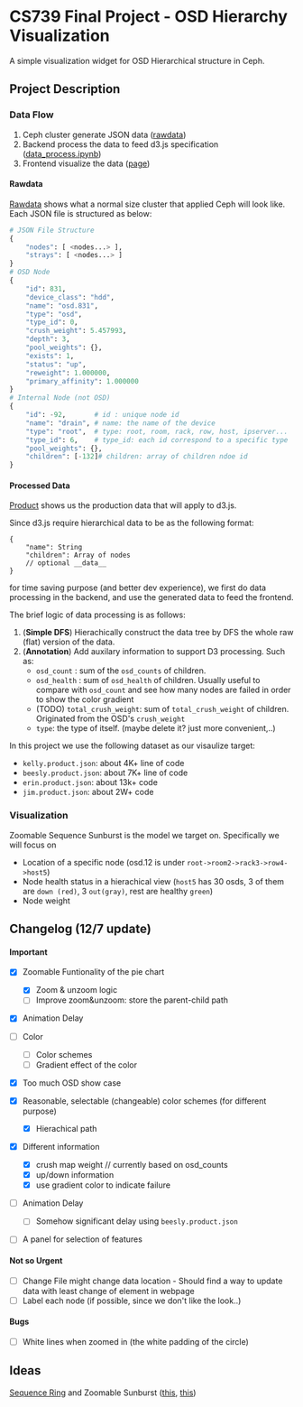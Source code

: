 # CS739 Final Project - OSD Hierarchy Visualization

A simple visualization widget for OSD Hierarchical structure in Ceph.



## Project Description

### Data Flow

1. Ceph cluster generate JSON data ([rawdata](./data/rawdata))
2. Backend process the data to feed d3.js specification ([data_process.ipynb](./data/data_process.ipynb))
3. Frontend visualize the data ([page](./index.html))

#### Rawdata

[Rawdata](./data/rawdata) shows what a normal size cluster that applied Ceph will look like. Each JSON file is structured as below:

```python
# JSON File Structure
{
    "nodes": [ <nodes...> ],
    "strays": [ <nodes...> ]
}
# OSD Node
{
    "id": 831,
    "device_class": "hdd",
    "name": "osd.831",
    "type": "osd",
    "type_id": 0,
    "crush_weight": 5.457993,
    "depth": 3,
    "pool_weights": {},
    "exists": 1,
    "status": "up",
    "reweight": 1.000000,
    "primary_affinity": 1.000000
}
# Internal Node (not OSD)
{
    "id": -92,		 # id : unique node id
    "name": "drain", # name: the name of the device
    "type": "root",  # type: root, room, rack, row, host, ipserver...
    "type_id": 6,    # type_id: each id correspond to a specific type
    "pool_weights": {},
    "children": [-132]# children: array of children ndoe id
}
```



#### Processed Data

[Product](./data/product) shows us the production data that will apply to d3.js.

Since d3.js require hierarchical data to be as the following format:

```
{
    "name": String
    "children": Array of nodes
    // optional __data__
}
```

for time saving purpose (and better dev experience), we first do data processing in the backend, and use the generated data to feed the frontend.

The brief logic of data processing is as follows:

1. (**Simple DFS**) Hierachically construct the data tree by DFS the whole raw (flat) version of the data.
2. (**Annotation**) Add auxilary information to support D3 processing. Such as:
   - `osd_count` : sum of the `osd_counts` of children.
   - `osd_health` : sum of `osd_health` of children. Usually useful to compare with `osd_count` and see how many nodes are failed in order to show the color gradient
   - (TODO) `total_crush_weight`: sum of `total_crush_weight` of children. Originated from the OSD's `crush_weight`
   - `type`: the type of itself. (maybe delete it? just more convenient,..)

In this project we use the following dataset as our visaulize target:

- `kelly.product.json`: about 4K+ line of code
- `beesly.product.json`: about 7K+ line of code
- `erin.product.json`: about 13k+ code
- `jim.product.json`: about 2W+ code



### Visualization

Zoomable Sequence Sunburst is the model we target on. Specifically we will focus on

- Location of a specific node (osd.12 is under `root->room2->rack3->row4->host5`)
- Node health status in a hierachical view (`host5` has 30 osds, 3 of them are `down (red)`, 3 `out(gray)`, rest are healthy `green`)
- Node weight



## Changelog (12/7 update)

#### Important

- [x] Zoomable Funtionality of the pie chart
  - [x] Zoom & unzoom logic
  - [ ] Improve zoom&unzoom: store the parent-child path

- [x] Animation Delay

- [ ] Color

  - [ ] Color schemes
  - [ ] Gradient effect of the color

- [x] Too much OSD show case

- [x] Reasonable, selectable (changeable) color schemes (for different purpose)

  - [x] Hierachical path

- [x] Different information
  - [x] crush map weight // currently based on osd_counts
  - [x] up/down information
  - [x] use gradient color to indicate failure

- [ ] Animation Delay

  - [ ] Somehow significant delay using `beesly.product.json`

- [ ] A panel for selection of features


#### Not so Urgent

- [ ] Change File might change data location - Should find a way to update data with least change of element in webpage
- [ ] Label each node (if possible, since we don't like the look..)

#### Bugs

- [ ] White lines when zoomed in (the white padding of the circle)





## Ideas

[Sequence Ring](./themes/visit-sequence) and Zoomable Sunburst ([this](https://bl.ocks.org/vasturiano/12da9071095fbd4df434e60d52d2d58d), [this](https://beta.observablehq.com/@mbostock/d3-sunburst))